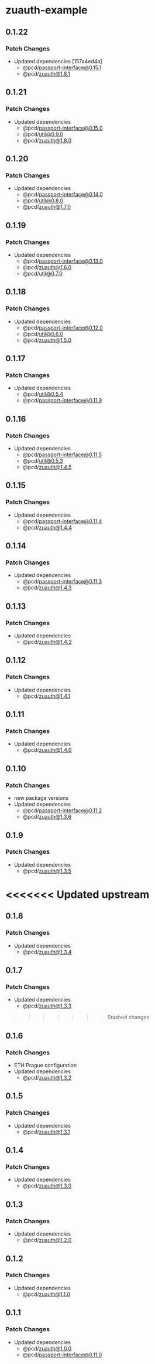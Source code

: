 # zuauth-example

## 0.1.22

### Patch Changes

- Updated dependencies [157a4ed4a]
  - @pcd/passport-interface@0.15.1
  - @pcd/zuauth@1.8.1

## 0.1.21

### Patch Changes

- Updated dependencies
  - @pcd/passport-interface@0.15.0
  - @pcd/util@0.9.0
  - @pcd/zuauth@1.8.0

## 0.1.20

### Patch Changes

- Updated dependencies
  - @pcd/passport-interface@0.14.0
  - @pcd/util@0.8.0
  - @pcd/zuauth@1.7.0

## 0.1.19

### Patch Changes

- Updated dependencies
  - @pcd/passport-interface@0.13.0
  - @pcd/zuauth@1.6.0
  - @pcd/util@0.7.0

## 0.1.18

### Patch Changes

- Updated dependencies
  - @pcd/passport-interface@0.12.0
  - @pcd/util@0.6.0
  - @pcd/zuauth@1.5.0

## 0.1.17

### Patch Changes

- Updated dependencies
  - @pcd/util@0.5.4
  - @pcd/passport-interface@0.11.9

## 0.1.16

### Patch Changes

- Updated dependencies
  - @pcd/passport-interface@0.11.5
  - @pcd/util@0.5.3
  - @pcd/zuauth@1.4.5

## 0.1.15

### Patch Changes

- Updated dependencies
  - @pcd/passport-interface@0.11.4
  - @pcd/zuauth@1.4.4

## 0.1.14

### Patch Changes

- Updated dependencies
  - @pcd/passport-interface@0.11.3
  - @pcd/zuauth@1.4.3

## 0.1.13

### Patch Changes

- Updated dependencies
  - @pcd/zuauth@1.4.2

## 0.1.12

### Patch Changes

- Updated dependencies
  - @pcd/zuauth@1.4.1

## 0.1.11

### Patch Changes

- Updated dependencies
  - @pcd/zuauth@1.4.0

## 0.1.10

### Patch Changes

- new package versions
- Updated dependencies
  - @pcd/passport-interface@0.11.2
  - @pcd/zuauth@1.3.6

## 0.1.9

### Patch Changes

- Updated dependencies
  - @pcd/zuauth@1.3.5

# <<<<<<< Updated upstream

## 0.1.8

### Patch Changes

- Updated dependencies
  - @pcd/zuauth@1.3.4

## 0.1.7

### Patch Changes

- Updated dependencies
  - @pcd/zuauth@1.3.3

> > > > > > > Stashed changes

## 0.1.6

### Patch Changes

- ETH Prague configuration
- Updated dependencies
  - @pcd/zuauth@1.3.2

## 0.1.5

### Patch Changes

- Updated dependencies
  - @pcd/zuauth@1.3.1

## 0.1.4

### Patch Changes

- Updated dependencies
  - @pcd/zuauth@1.3.0

## 0.1.3

### Patch Changes

- Updated dependencies
  - @pcd/zuauth@1.2.0

## 0.1.2

### Patch Changes

- Updated dependencies
  - @pcd/zuauth@1.1.0

## 0.1.1

### Patch Changes

- Updated dependencies
  - @pcd/zuauth@1.0.0
  - @pcd/passport-interface@0.11.0
